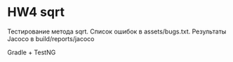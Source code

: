 # HW4 sqrt

Тестирование метода sqrt. Список ошибок в assets/bugs.txt. 
Результаты Jacoco в build/reports/jacoco

Gradle + TestNG